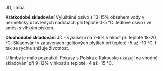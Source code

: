 JD, limba

**Krátkodobé skladování**
Vyluštěné osivo s 13-15% obsahem vody v hermeticky uzavřených nádobách při teplotě 0-5 °C
Jedlové osivo i ve směsi s vlhkým pískem.

**Dlouhodobé skladování**
JD - vysušení na 7-9% vlhkost při teplotě 18-20 °C. Skladování v zatavených igelitových plytlích při teplotě -5 až -10 °C. I tak se rychle snižuje životnost.

U limby je málo poznatků. Pokusy s Polska a Rakouska ukazují na vhodné skladování při 9-12% vlhkosti a teplotě -4 až -15 °C.
